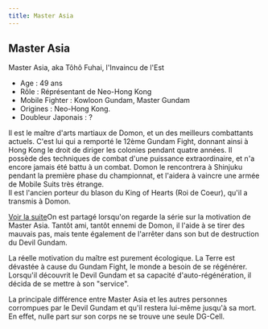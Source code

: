 ```yaml
---
title: Master Asia
---
```


Master Asia
-----------

Master Asia, aka Tôhô Fuhai, l'Invaincu de l'Est   
- Age : 49 ans   
- Rôle : Réprésentant de Neo-Hong Kong   
- Mobile Fighter : Kowloon Gundam, Master Gundam   
- Origines : Neo-Hong Kong.   
- Doubleur Japonais : ?   
  
Il est le maître d'arts martiaux de Domon, et un des meilleurs combattants actuels. C'est lui qui a remporté le 12ème Gundam Fight, donnant ainsi à Hong Kong le droit de diriger les colonies pendant quatre années. Il possède des techniques de combat d'une puissance extraordinaire, et n'a encore jamais été battu à un combat. Domon le rencontrera à Shinjuku pendant la première phase du championnat, et l'aidera à vaincre une armée de Mobile Suits très étrange.  
Il est l'ancien porteur du blason du King of Hearts (Roi de Coeur), qu'il a transmis à Domon.


[Voir la suite](javascript:spoiler();)On est partagé lorsqu'on regarde la série sur la motivation de Master Asia. Tantôt ami, tantôt ennemi de Domon, il l'aide à se tirer des mauvais pas, mais tente également de l'arrêter dans son but de destruction du Devil Gundam. 

La réelle motivation du maître est purement écologique. La Terre est dévastée à cause du Gundam Fight, le monde a besoin de se régénérer. Lorsqu'il découvrit le Devil Gundam et sa capacité d'auto-régénération, il décida de se mettre à son "service". 

La principale différence entre Master Asia et les autres personnes corrompues par le Devil Gundam et qu'il restera lui-même jusqu'à sa mort. En effet, nulle part sur son corps ne se trouve une seule DG-Cell. 

